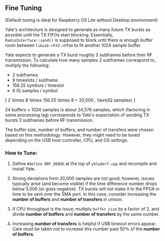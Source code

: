 ## Fine Tuning

(Default tuning is ideal for Raspberry OS Lite without Desktop environment)

Yate's architecture is designed to generate as many future TX bursts as possible until the TX FIFOs start blocking. Essentially, `RadioInterface::send()` is supposed to block until there is enough buffer room between `libusb->FX3->FPGA` to fit another 1024 sample buffer.

Yate expects to generate a TX burst roughly 2 subframes before their RF transmission. To calculate how many samples 2 subframes correspond to, multiply the following:

- 2 subframes
- 8 timeslots / subframe
- 156.25 symbols / timeslot
- 8 IQ samples / symbol

\[
2 \times 8 \times 156.25 \times 8 = 20,000 \, \text{IQ samples}
\]

24 buffers × 1024 samples is about 24,576 samples, which (factoring in some processing lag) corresponds to Yate's expectation of sending TX bursts 2 subframes before RF transmission.

The buffer size, number of buffers, and number of transfers were chosen based on this methodology. However, they might need to be tuned depending on the USB host controller, CPU, and OS settings.

### How to Tune:

1. Define `#define BRF_DEBUG` at the top of `ybladerf.cpp` and recompile and install Yate.

2. Strong deviations from 20,000 samples are not good; however, issues typically arise (and become visible) if the time difference number drops below 5,000 (or goes negative). TX bursts will not make it to the FPGA in time to be sent over the SMA port. In this case, consider increasing the **number of buffers** and **number of transfers** in unison.

3. If CPU throughput is the issue, multiply `buffer_size` by a factor of 2, and divide **number of buffers** and **number of transfers** by the same number.

4. Increasing **number of transfers** is helpful if USB timeout errors appear. Care must be taken not to increase this number past 50% of the **number of buffers**.
